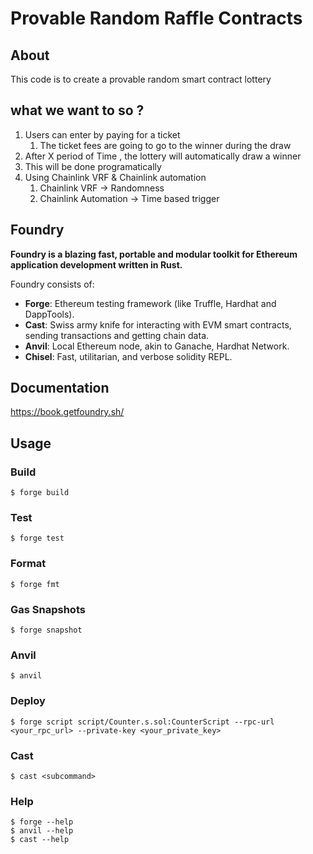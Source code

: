 
# Provable Random Raffle Contracts

## About

This code is to create a provable random smart contract lottery

## what we want to so ?

1. Users can enter by paying for a ticket
   1. The ticket fees are going to go to the winner during the draw
2.  After X period of Time , the lottery will automatically draw a winner
   1. This will be done programatically
3. Using Chainlink VRF & Chainlink automation
   1. Chainlink VRF -> Randomness
   2. Chainlink Automation -> Time based trigger




































## Foundry

**Foundry is a blazing fast, portable and modular toolkit for Ethereum application development written in Rust.**

Foundry consists of:

-   **Forge**: Ethereum testing framework (like Truffle, Hardhat and DappTools).
-   **Cast**: Swiss army knife for interacting with EVM smart contracts, sending transactions and getting chain data.
-   **Anvil**: Local Ethereum node, akin to Ganache, Hardhat Network.
-   **Chisel**: Fast, utilitarian, and verbose solidity REPL.

## Documentation

https://book.getfoundry.sh/

## Usage

### Build

```shell
$ forge build
```

### Test

```shell
$ forge test
```

### Format

```shell
$ forge fmt
```

### Gas Snapshots

```shell
$ forge snapshot
```

### Anvil

```shell
$ anvil
```

### Deploy

```shell
$ forge script script/Counter.s.sol:CounterScript --rpc-url <your_rpc_url> --private-key <your_private_key>
```

### Cast

```shell
$ cast <subcommand>
```

### Help

```shell
$ forge --help
$ anvil --help
$ cast --help
```
